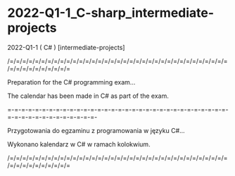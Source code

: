 # 2022-Q1-1_C-sharp_intermediate-projects
2022-Q1-1 ( C# ) [intermediate-projects]

/=/=/=/=/=/=/=/=/=/=/=/=/=/=/=/=/=/=/=/=/=/=/=/=/=/=/=/=/=/=/=/=/=/=/=/=/=/=/=/=/=/=/=/=/=

Preparation for the C# programming exam…

The calendar has been made in C# as part of the exam.

=-=-=-=-=-=-=-=-=-=-=-=-=-=-=-=-=-=-=-=-=-=-=-=-=-=-=-=-=-=-=-=-=-=-=-=-=-=-=-=-=-=-=-=-=-

Przygotowania do egzaminu z programowania w języku C#...

Wykonano kalendarz w C# w ramach kolokwium.

/=/=/=/=/=/=/=/=/=/=/=/=/=/=/=/=/=/=/=/=/=/=/=/=/=/=/=/=/=/=/=/=/=/=/=/=/=/=/=/=/=/=/=/=/=
